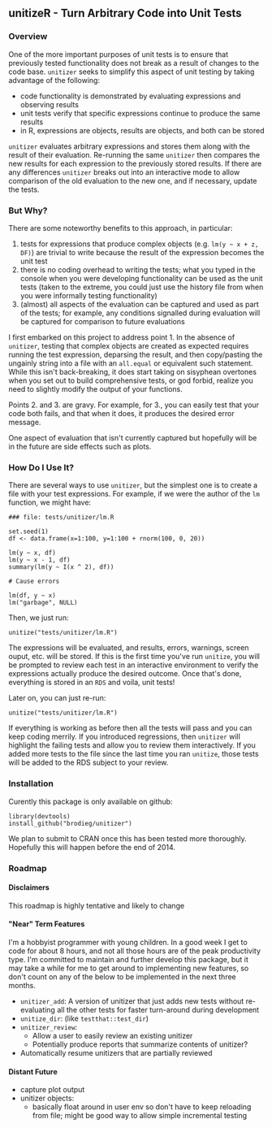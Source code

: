 ## unitizeR - Turn Arbitrary Code into Unit Tests

### Overview

One of the more important purposes of unit tests is to ensure that previously tested functionality does not break as a result of changes to the code base.  `unitizer` seeks to simplify this aspect of unit testing by taking advantage of the following:

* code functionality is demonstrated by evaluating expressions and observing results
* unit tests verify that specific expressions continue to produce the same results
* in R, expressions are objects, results are objects, and both can be stored

`unitizer` evaluates arbitrary expressions and stores them along with the result of their evaluation.  Re-running the same `unitizer` then compares the new results for each expression to the previously stored results.  If there are any differences `unitizer` breaks out into an interactive mode to allow comparison of the old evaluation to the new one, and if necessary, update the tests.

### But Why?

There are some noteworthy benefits to this approach, in particular:

 1. tests for expressions that produce complex objects (e.g. `lm(y ~ x + z, DF)`) are trivial to write because the result of the expression becomes the unit test
 2. there is no coding overhead to writing the tests; what you typed in the console when you were developing functionality can be used as the unit tests (taken to the extreme, you could just use the history file from when you were informally testing functionality)
 3. (almost) all aspects of the evaluation can be captured and used as part of the tests; for example, any conditions signalled during evaluation will be captured for comparison to future evaluations

I first embarked on this project to address point 1.  In the absence of `unitizer`, testing that complex objects are created as expected requires running the test expression, deparsing the result, and then copy/pasting the ungainly string into a file with an `all.equal` or equivalent such statement.  While this isn't back-breaking, it does start taking on sisyphean overtones when you set out to build comprehensive tests, or god forbid, realize you need to slightly modify the output of your functions.

Points 2. and 3. are gravy.  For example, for 3., you can easily test that your code both fails, and that when it does, it produces the desired error message.

One aspect of evaluation that isn't currently captured but hopefully will be in the future are side effects such as plots.

### How Do I Use It?

There are several ways to use `unitizer`, but the simplest one is to create a file with your test expressions.  For example, if we were the author of the `lm` function, we might have:

    ### file: tests/unitizer/lm.R

    set.seed(1)
    df <- data.frame(x=1:100, y=1:100 + rnorm(100, 0, 20))

    lm(y ~ x, df)
    lm(y ~ x - 1, df)
    summary(lm(y ~ I(x ^ 2), df))

    # Cause errors

    lm(df, y ~ x)
    lm("garbage", NULL)

Then, we just run:

    unitize("tests/unitizer/lm.R")

The expressions will be evaluated, and results, errors, warnings, screen ouput, etc. will be stored.  If this is the first time you've run `unitize`, you will be prompted to review each test in an interactive environment to verify the expressions actually produce the desired outcome.  Once that's done, everything is stored in an `RDS` and voila, unit tests!

Later on, you can just re-run:

    unitize("tests/unitizer/lm.R")

If everything is working as before then all the tests will pass and you can keep coding merrily.  If you introduced regressions, then `unitizer` will highlight the failing tests and allow you to review them interactively.  If you added more tests to the file since the last time you ran `unitize`, those tests will be added to the RDS subject to your review.

### Installation

Curently this package is only available on github:

    library(devtools)
    install_github("brodieg/unitizer")

We plan to submit to CRAN once this has been tested more thoroughly.  Hopefully this will happen before the end of 2014.

### Roadmap

#### Disclaimers

This roadmap is highly tentative and likely to change

#### "Near" Term Features

I'm a hobbyist programmer with young children.  In a good week I get to code for about 8 hours, and not all those hours are of the peak productivity type.  I'm committed to maintain and further develop this package, but it may take a while for me to get around to implementing new features, so don't count on any of the below to be implemented in the next three months.

* `unitizer_add`: A version of unitizer that just adds new tests without
  re-evaluating all the other tests for faster turn-around during development
* `unitize_dir`: (like `testthat::test_dir`)
* `unitizer_review`:
  - Allow a user to easily review an existing unitizer
  - Potentially produce reports that summarize contents of unitizer?
* Automatically resume unitizers that are partially reviewed

#### Distant Future

* capture plot output
* unitizer objects:
  * basically float around in user env so don't have to keep reloading from
    file; might be good way to allow simple incremental testing

